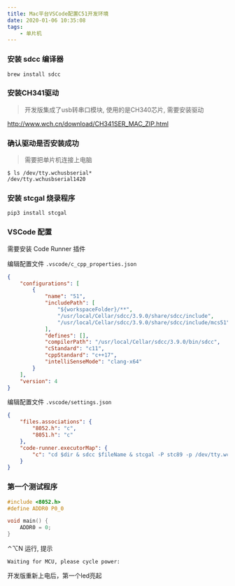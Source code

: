 ```yaml
---
title: Mac平台VSCode配置C51开发环境
date: 2020-01-06 10:35:08
tags:
	- 单片机
---
```


### 安装 sdcc 编译器

``` shell
brew install sdcc
```

### 安装CH341驱动

>  开发版集成了usb转串口模块, 使用的是CH340芯片, 需要安装驱动

http://www.wch.cn/download/CH341SER_MAC_ZIP.html

### 确认驱动是否安装成功

> 需要把单片机连接上电脑

``` shell
$ ls /dev/tty.wchusbserial*
/dev/tty.wchusbserial1420
```

### 安装 stcgal 烧录程序

``` shell
pip3 install stcgal
```

### VSCode 配置

需要安装 Code Runner 插件

编辑配置文件 `.vscode/c_cpp_properties.json`

``` json
{
    "configurations": [
        {
            "name": "51",
            "includePath": [
                "${workspaceFolder}/**",
                "/usr/local/Cellar/sdcc/3.9.0/share/sdcc/include",
                "/usr/local/Cellar/sdcc/3.9.0/share/sdcc/include/mcs51"
            ],
            "defines": [],
            "compilerPath": "/usr/local/Cellar/sdcc/3.9.0/bin/sdcc",
            "cStandard": "c11",
            "cppStandard": "c++17",
            "intelliSenseMode": "clang-x64"
        }
    ],
    "version": 4
}
```

编辑配置文件 `.vscode/settings.json`

``` json
{
    "files.associations": {
        "8052.h": "c",
        "8051.h": "c"
    },
    "code-runner.executorMap": {
        "c": "cd $dir & sdcc $fileName & stcgal -P stc89 -p /dev/tty.wchusbserial1420 $fileNameWithoutExt.ihx",
    }
}
```

### 第一个测试程序

``` c
#include <8052.h>
#define ADDR0 P0_0

void main() {
    ADDR0 = 0;
}
```

⌃⌥N 运行, 提示

``` shell
Waiting for MCU, please cycle power:
```

开发版重新上电后，第一个led亮起